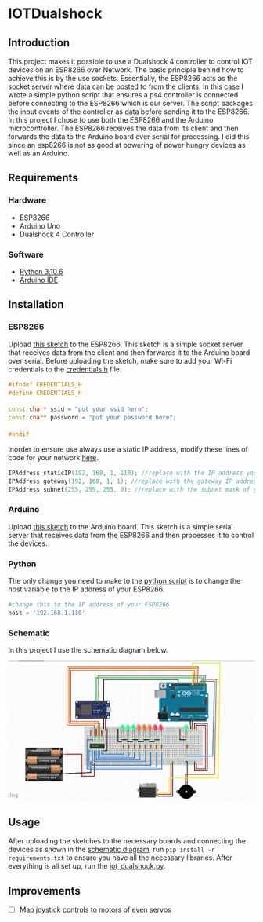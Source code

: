 # IOTDualshock
## Introduction
This project makes it possible to use a Dualshock 4 controller to control IOT devices on an ESP8266 over Network.
The basic principle behind how to achieve this is by the use sockets. Essentially, the ESP8266 acts as the socket server where data can be posted to from the clients. In this case I wrote a simple python script that ensures a ps4 controller is connected before connecting to the ESP8266 which is our server.
The script packages the input events of the controller as data before sending it to the ESP8266.
In this project I chose to use both the ESP8266 and the Arduino microcontroller. The ESP8266 receives the data from its client and then forwards the data to the Arduino board over serial for processing. I did this since an esp8266 is not as good at powering of power hungry devices as well as an Arduino.

## Requirements
### Hardware
- ESP8266
- Arduino Uno
- Dualshock 4 Controller

### Software
- [Python 3.10.6](https://www.python.org/downloads/)
- [Arduino IDE](https://www.arduino.cc/en/software)

## Installation
### ESP8266
Upload [this sketch](IOT/Esp8266%20code/Esp8266%20code.ino) to the ESP8266. This sketch is a simple socket server that receives data from the client and then forwards it to the Arduino board over serial.
Before uploading the sketch, make sure to add your Wi-Fi credentials to the [credentials.h](IOT/Esp8266%20code/credentials.h) file.
```c++
#ifndef CREDENTIALS_H
#define CREDENTIALS_H

const char* ssid = "put your ssid here";
const char* password = "put your password here";

#endif
```
Inorder to ensure use always use a static IP address, modify these lines of code for your network [here](IOT/Esp8266%20code/Esp8266%20code.ino).
```c++
IPAddress staticIP(192, 168, 1, 110); //replace with the IP address you want to use
IPAddress gateway(192, 168, 1, 1); //replace with the gateway IP address of your network
IPAddress subnet(255, 255, 255, 0); //replace with the subnet mask of your network
```
### Arduino
Upload [this sketch](IOT/Arduino%20code/Arduino%20code.ino) to the Arduino board. This sketch is a simple serial server that receives data from the ESP8266 and then processes it to control the devices.

### Python
The only change you need to make to the [python script](iot_dualshock.py) is to change the host variable to the IP address of your ESP8266.
```python
#change this to the IP address of your ESP8266
host = '192.168.1.110'
```
### Schematic
In this project I use the schematic diagram below.

![SCHEMATICS...](screenshots/schematics.png?raw=true "Circuit diagram")

## Usage
After uploading the sketches to the necessary boards and connecting the devices as shown in the [schematic diagram](#schematic), run `pip install -r requirements.txt` to ensure you have all the necessary libraries.
After everything is all set up, run the [iot_dualshock.py](iot_dualshock.py).

## Improvements
- [ ] Map joystick controls to motors of even servos
